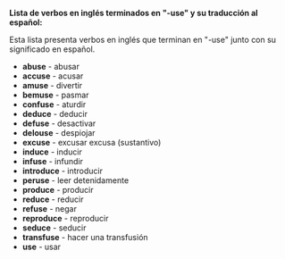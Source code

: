 

**Lista de verbos en inglés terminados en "-use" y su traducción al español:**

Esta lista presenta verbos en inglés que terminan en "-use" junto con su significado en español.

*   **abuse** - abusar
*   **accuse** - acusar
*   **amuse** - divertir
*   **bemuse** - pasmar
*   **confuse** - aturdir
*   **deduce** - deducir
*   **defuse** - desactivar
*   **delouse** - despiojar
*   **excuse** - excusar   excusa (sustantivo)
*   **induce** - inducir
*   **infuse** - infundir
*   **introduce** - introducir
*   **peruse** - leer detenidamente
*   **produce** - producir
*   **reduce** - reducir
*   **refuse** - negar
*   **reproduce** - reproducir
*   **seduce** - seducir
*   **transfuse** - hacer una transfusión
*   **use** - usar

